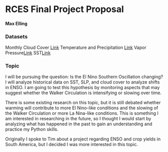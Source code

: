 # RCES Final Project Proposal
#### Max Elling

### Datasets
Monthly Cloud Cover [Link](https://iridl.ldeo.columbia.edu/SOURCES/.UEA/.CRU/.TS4p01/.monthly/cld/data.nc)
Temperature and Precipitation [Link](http://www.esrl.noaa.gov/psd/thredds/wcs/Datasets/udel.airt.precip/air.mon.mean.v401.nc)
Vapor Pressure[Link](https://iridl.ldeo.columbia.edu/SOURCES/.UEA/.CRU/.TS4p01/.monthly/vap/data.nc)
SST[Link](http://iridl.ldeo.columbia.edu/SOURCES/.NOAA/.NCEP/.EMC/.CMB/.GLOBAL/.Reyn_SmithOIv2/.monthly/.sst/DATA/2/STEP/data.nc)

### Topic
I will be pursuing the question: Is the El Nino Southern Oscillation changing? I will analyze historical data on SST, SLP, and cloud cover to analyze shifts in ENSO. I am going to test this hypothesis by monitoring aspects that may suggest whether the Walker Circulation is intensifying or slowing over time. 

There is some existing research on this topic, but it is still debated whether warming will contribute to more El Nino-like conditions and the slowing of the Walker Circulation or more La Nina-like conditions. This is something I am interested in researching in the future, so I thought I would start by analyzing what has happened in the past to gain an understanding and practice my Python skills. 

Originally I spoke to Tim about a project regarding ENSO and crop yields in South America, but I decided I was more interested in this topic.
